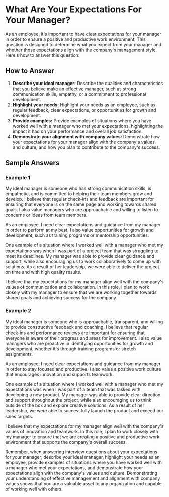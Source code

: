 What Are Your Expectations For Your Manager?
=================================================================

As an employee, it's important to have clear expectations for your manager in order to ensure a positive and productive work environment. This question is designed to determine what you expect from your manager and whether those expectations align with the company's management style. Here's how to answer this question:

How to Answer
-------------

1. **Describe your ideal manager:** Describe the qualities and characteristics that you believe make an effective manager, such as strong communication skills, empathy, or a commitment to professional development.
2. **Highlight your needs:** Highlight your needs as an employee, such as regular feedback, clear expectations, or opportunities for growth and development.
3. **Provide examples:** Provide examples of situations where you have worked well with a manager who met your expectations, highlighting the impact it had on your performance and overall job satisfaction.
4. **Demonstrate your alignment with company values:** Demonstrate how your expectations for your manager align with the company's values and culture, and how you plan to contribute to the company's success.

Sample Answers
--------------

### Example 1

My ideal manager is someone who has strong communication skills, is empathetic, and is committed to helping their team members grow and develop. I believe that regular check-ins and feedback are important for ensuring that everyone is on the same page and working towards shared goals. I also value managers who are approachable and willing to listen to concerns or ideas from team members.

As an employee, I need clear expectations and guidance from my manager in order to perform at my best. I also value opportunities for growth and development, such as training programs or mentorship opportunities.

One example of a situation where I worked well with a manager who met my expectations was when I was part of a project team that was struggling to meet its deadlines. My manager was able to provide clear guidance and support, while also encouraging us to work collaboratively to come up with solutions. As a result of her leadership, we were able to deliver the project on time and with high quality results.

I believe that my expectations for my manager align well with the company's values of communication and collaboration. In this role, I plan to work closely with my manager to ensure that we are working together towards shared goals and achieving success for the company.

### Example 2

My ideal manager is someone who is approachable, transparent, and willing to provide constructive feedback and coaching. I believe that regular check-ins and performance reviews are important for ensuring that everyone is aware of their progress and areas for improvement. I also value managers who are proactive in identifying opportunities for growth and development, whether it's through training programs or stretch assignments.

As an employee, I need clear expectations and guidance from my manager in order to stay focused and productive. I also value a positive work culture that encourages innovation and supports teamwork.

One example of a situation where I worked well with a manager who met my expectations was when I was part of a team that was tasked with developing a new product. My manager was able to provide clear direction and support throughout the project, while also encouraging us to think outside of the box and explore creative solutions. As a result of her leadership, we were able to successfully launch the product and exceed our sales targets.

I believe that my expectations for my manager align well with the company's values of innovation and teamwork. In this role, I plan to work closely with my manager to ensure that we are creating a positive and productive work environment that supports the company's overall success.

Remember, when answering interview questions about your expectations for your manager, describe your ideal manager, highlight your needs as an employee, provide examples of situations where you have worked well with a manager who met your expectations, and demonstrate how your expectations align with the company's values and culture. Demonstrating your understanding of effective management and alignment with company values shows that you are a valuable asset to any organization and capable of working well with others.
